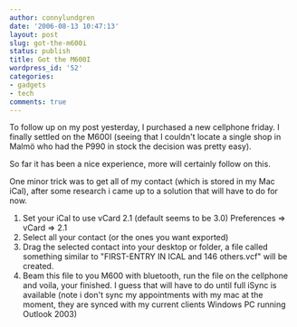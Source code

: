 ```yaml
---
author: connylundgren
date: '2006-08-13 10:47:13'
layout: post
slug: got-the-m600i
status: publish
title: Got the M600I
wordpress_id: '52'
categories:
- gadgets
- tech
comments: true
---
```


To follow up on my post yesterday, I purchased a new cellphone friday. I
finally settled on the M600I (seeing that I couldn't locate a single shop in
Malmö who had the P990 in stock the decision was pretty easy).

So far it has been a nice experience, more will certainly follow on this.

One minor trick was to get all of my contact (which is stored in my Mac iCal),
after some research i came up to a solution that will have to do for now.

  1. Set your iCal to use vCard 2.1 (default seems to be 3.0) Preferences => vCard => 2.1
  2. Select all your contact (or the ones you want exported)
  3. Drag the selected contact into your desktop or folder, a file called something similar to "FIRST-ENTRY IN ICAL and 146 others.vcf" will be created.
  4. Beam this file to you M600 with bluetooth, run the file on the cellphone and voila, your finished.
I guess that will have to do until full iSync is available (note i don't sync
my appointments with my mac at the moment, they are synced with my current
clients Windows PC running Outlook 2003)

